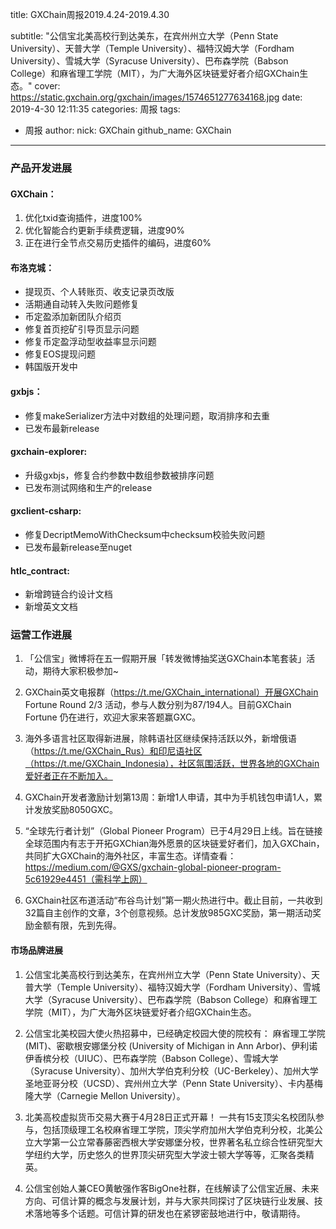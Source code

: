 title: GXChain周报2019.4.24-2019.4.30

subtitle: "公信宝北美高校行到达美东，在宾州州立大学（Penn State University）、天普大学（Temple University）、福特汉姆大学（Fordham University）、雪城大学（Syracuse University）、巴布森学院（Babson College）和麻省理工学院（MIT），为广大海外区块链爱好者介绍GXChain生态。"
cover: https://static.gxchain.org/gxchain/images/1574651277634168.jpg
date: 2019-4-30 12:11:35
categories: 周报
tags:
  - 周报
author:
    nick: GXChain
    github_name: GXChain
---

### 产品开发进展
#### GXChain：
1. 优化txid查询插件，进度100%
2. 优化智能合约更新手续费逻辑，进度90%
3. 正在进行全节点交易历史插件的编码，进度60%

#### 布洛克城：
- 提现页、个人转账页、收支记录页改版
- 活期通自动转入失败问题修复
- 币定盈添加新团队介绍页
- 修复首页挖矿引导页显示问题
- 修复币定盈浮动型收益率显示问题
- 修复EOS提现问题
- 韩国版开发中

#### gxbjs：
- 修复makeSerializer方法中对数组的处理问题，取消排序和去重
- 已发布最新release

#### gxchain-explorer:
- 升级gxbjs，修复合约参数中数组参数被排序问题
- 已发布测试网络和生产的release

#### gxclient-csharp:
- 修复DecriptMemoWithChecksum中checksum校验失败问题
- 已发布最新release至nuget

#### htlc_contract:
- 新增跨链合约设计文档
- 新增英文文档


### 运营工作进展
 
1. 「公信宝」微博将在五一假期开展「转发微博抽奖送GXChain本笔套装」活动，期待大家积极参加~

2. GXChain英文电报群（https://t.me/GXChain_international）开展GXChain Fortune Round 2/3 活动，参与人数分别为87/194人。目前GXChain Fortune 仍在进行，欢迎大家来答题赢GXC。

3. 海外多语言社区取得新进展，除韩语社区继续保持活跃以外，新增俄语（https://t.me/GXChain_Rus）和印尼语社区（https://t.me/GXChain_Indonesia），社区氛围活跃，世界各地的GXChain爱好者正在不断加入。

4. GXChain开发者激励计划第13周：新增1人申请，其中为手机钱包申请1人，累计发放奖励8050GXC。

5. “全球先行者计划”（Global Pioneer Program）已于4月29日上线。旨在链接全球范围内有志于开拓GXChian海外愿景的区块链爱好者们，加入GXChain，共同扩大GXChain的海外社区，丰富生态。详情查看：https://medium.com/@GXS/gxchain-global-pioneer-program-5c61929e4451（需科学上网）

6. GXChain社区布道活动“布谷鸟计划”第一期火热进行中。截止目前，一共收到32篇自主创作的文章，3个创意视频。总计发放985GXC奖励，第一期活动奖励金额有限，先到先得。

#### 市场品牌进展

1. 公信宝北美高校行到达美东，在宾州州立大学（Penn State University）、天普大学（Temple University）、福特汉姆大学（Fordham University）、雪城大学（Syracuse University）、巴布森学院（Babson College）和麻省理工学院（MIT），为广大海外区块链爱好者介绍GXChain生态。

2. 公信宝北美校园大使火热招募中，已经确定校园大使的院校有：
麻省理工学院 (MIT)、密歇根安娜堡分校 (University of Michigan in Ann Arbor)、伊利诺伊香槟分校（UIUC）、巴布森学院（Babson College）、雪城大学（Syracuse University）、加州大学伯克利分校（UC-Berkeley）、加州大学圣地亚哥分校（UCSD）、宾州州立大学（Penn State University）、卡内基梅隆大学（Carnegie Mellon University）。

3. 北美高校虚拟货币交易大赛于4月28日正式开幕！
一共有15支顶尖名校团队参与，包括顶级理工名校麻省理工学院，顶尖学府加州大学伯克利分校，北美公立大学第一公立常春藤密西根大学安娜堡分校，世界著名私立综合性研究型大学纽约大学，历史悠久的世界顶尖研究型大学波士顿大学等等，汇聚各类精英。

4. 公信宝创始人兼CEO黄敏强作客BigOne社群，在线解读了公信宝近展、未来方向、可信计算的概念与发展计划，并与大家共同探讨了区块链行业发展、技术落地等多个话题。可信计算的研发也在紧锣密鼓地进行中，敬请期待。